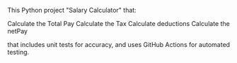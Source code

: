 This Python project "Salary Calculator" that:

Calculate the Total Pay
Calculate the Tax
Calculate deductions
Calculate the netPay

that includes unit tests for accuracy, and uses GitHub Actions for automated testing.
